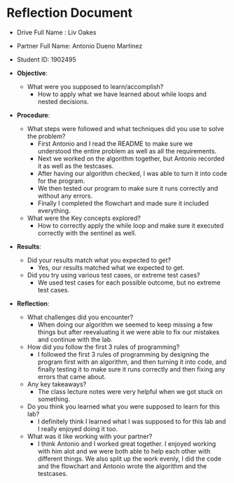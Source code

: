 # Reflection Document

* Drive Full Name  : Liv Oakes
* Partner Full Name: Antonio Dueno Martinez
* Student ID: 1902495

* **Objective**:
  * What were you supposed to learn/accomplish? 
    *  How to apply what we have learned about while loops and nested decisions.
* **Procedure**:
  * What steps were followed and what techniques did you use to solve the problem?
    * First Antonio and I read the README to make sure we understood the entire problem as well as all the requirements.
    * Next we worked on the algorithm together, but Antonio recorded it as well as the testcases. 
    * After having our algorithm checked, I was able to turn it into code for the program.
    * We then tested our program to make sure it runs correctly and without any errors.
    * Finally I completed the flowchart and made sure it included everything.
  * What were the Key concepts explored? 
    * How to correctly apply the while loop and make sure it executed correctly with the sentinel as well. 

* **Results**: 
  * Did your results match what you expected to get? 
    * Yes, our results matched what we expected to get.
  * Did you try using various test cases, or extreme test cases? 
    * We used test cases for each possible outcome, but no extreme test cases.
* **Reflection**:
  * What challenges did you encounter? 
    * When doing our algorithm we seemed to keep missing a few things but after reevaluating it we were able to fix our mistakes and continue with the lab.
  * How did you follow the first 3 rules of programming?
    * I followed the first 3 rules of programming by designing the program first with an algorithm, and then turning it into code, and finally testing it to make sure it runs correctly and then fixing any errors that came about.
  * Any key takeaways? 
    * The class lecture notes were very helpful when we got stuck on something.
  * Do you think you learned what you were supposed to learn for this lab? 
    * I definitely think I learned what I was supposed to for this lab and I really enjoyed doing it too. 
  * What was it like working with your partner?
    * I think Antonio and I worked great together. I enjoyed working with him alot and we were both able to help each other with different things. We also split up the work evenly, I did the code and the flowchart and Antonio wrote the algorithm and the testcases. 


